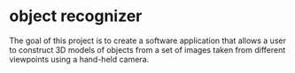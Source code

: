 # object recognizer
The goal of this project is to create a software application that allows a user to construct 3D models of objects from a set of images taken from different viewpoints using a hand-held camera.

